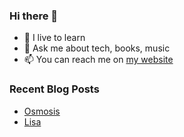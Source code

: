 ### Hi there 👋

- 🌱 I live to learn
- 💬 Ask me about tech, books, music
- 📫 You can reach me on [my website](https://mrcis.me/contact)













### Recent Blog Posts

* [Osmosis](https://mrcis.me/Osmosis)
* [Lisa](https://mrcis.me/Lisa)